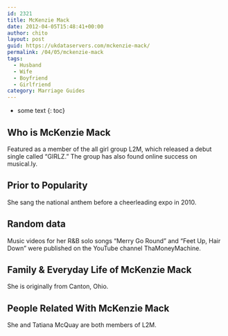 ```yaml
---
id: 2321
title: McKenzie Mack
date: 2012-04-05T15:48:41+00:00
author: chito
layout: post
guid: https://ukdataservers.com/mckenzie-mack/
permalink: /04/05/mckenzie-mack
tags:
  - Husband
  - Wife
  - Boyfriend
  - Girlfriend
category: Marriage Guides
---
```


* some text
{: toc}
          
          
## Who is  McKenzie Mack
                  
                  
                  
Featured as a member of the all girl group L2M, which released a debut single called &#8220;GIRLZ.&#8221; The group has also found online success on musical.ly. 
                  
                
                
                
## Prior to Popularity 
                  
                  
                  
She sang the national anthem before a cheerleading expo in 2010.
                  
                
                
                
## Random data 
                  
                  
                  
Music videos for her R&B solo songs &#8220;Merry Go Round&#8221; and &#8220;Feet Up, Hair Down&#8221; were published on the YouTube channel ThaMoneyMachine.
                  
                
                
                
## Family & Everyday Life of McKenzie Mack
                  
                  
                  
She is originally from Canton, Ohio.
                  
                
                
                
## People Related With  McKenzie Mack
                  
                  
                  
She and Tatiana McQuay are both members of L2M.
                  
                
              
            
          
          
          
    
    
  
